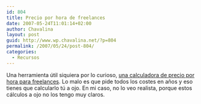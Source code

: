 ```yaml
---
id: 804
title: Precio por hora de freelances
date: 2007-05-24T11:01:14+02:00
author: Chavalina
layout: post
guid: http://www.wp.chavalina.net/?p=804
permalink: /2007/05/24/post-804/
categories:
  - Recursos
---
```

Una herramienta &uacute;til siquiera por lo curioso, <a href="http://freelanceswitch.com/rates/" target="_blank">una calculadora de precio por hora para freelances</a>. Lo malo es que pide todos los costes en a&ntilde;os y eso tienes que calcularlo t&uacute; a ojo. En mi caso, no lo veo realista, porque estos c&aacute;lculos a ojo no los tengo muy claros.